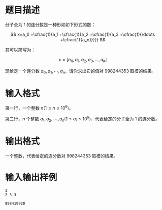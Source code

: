 # 题目描述

分子全为 $1$ 的连分数是一种形如如下形式的数：

$$
x=a_0
 +\cfrac{1}{a_1
  +\cfrac{1}{a_2
   +\cfrac{1}{a_3
    +\cfrac{1}{\ddots
     +\cfrac{1}{a_n}}}}}
$$

其可以简写为：

$$x=[a_0,a_1,a_2,a_3,\dots,a_n]$$

现给定一个连分数 $a_0, a_1, \cdots, a_n$，请你求出它的值对 $998244353$ 取模的结果。

# 输入格式

第一行，一个整数 $n(1 \leq n \leq {10}^6)$。

第二行，$n$ 个整数 $a_1, a_2, \cdots, a_n(1 \leq a_i \leq {10}^9)$，代表给定的分子全为 $1$ 的连分数。

# 输出格式

一个整数，代表给定的连分数对 $998244353$ 取模的结果。

# 输入输出样例

```input1
3
2 3 3
```

```output1
898419920
```
